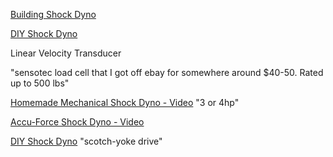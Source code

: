 [Building Shock Dyno](http://www.hotrod.com/articles/82884-buildling-shock-dyno/)

[DIY Shock Dyno](http://honda-tech.com/road-racing-autocross-time-attack-19/diy-shock-dyno-2325055/)

Linear Velocity Transducer

"sensotec load cell that I got off ebay for somewhere around $40-50. Rated up to 500 lbs"

[Homemade Mechanical Shock Dyno - Video](https://www.youtube.com/watch?v=SV0FXGfSN38) "3 or 4hp"

[Accu-Force Shock Dyno - Video](https://www.youtube.com/watch?v=2L_S78RpUcU)

[DIY Shock Dyno](https://www.eng-tips.com/viewthread.cfm?qid=357653) "scotch-yoke drive" 
